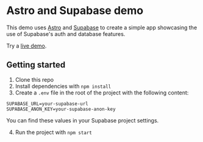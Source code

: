 # Astro and Supabase demo

This demo uses [Astro](https://astro.build) and [Supabase](https://supabase.com) to create a simple app showcasing the use of Supabase's auth and database features.

Try a [live demo](https://astro-supabase-auth.vercel.app/).


## Getting started

1. Clone this repo
2. Install dependencies with `npm install`
3. Create a `.env` file in the root of the project with the following content:

```
SUPABASE_URL=your-supabase-url
SUPABASE_ANON_KEY=your-supabase-anon-key
```

You can find these values in your Supabase project settings.

4. Run the project with `npm start`

